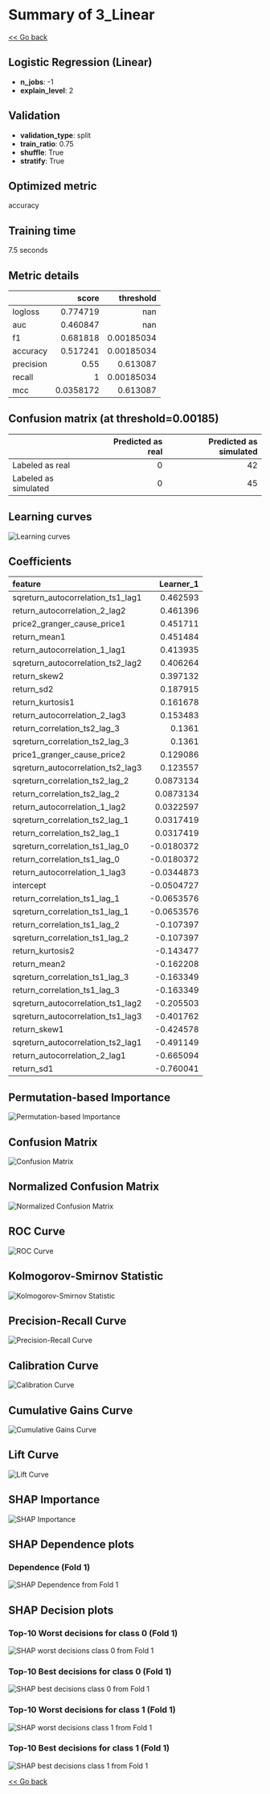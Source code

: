# Summary of 3_Linear

[<< Go back](../README.md)


## Logistic Regression (Linear)
- **n_jobs**: -1
- **explain_level**: 2

## Validation
 - **validation_type**: split
 - **train_ratio**: 0.75
 - **shuffle**: True
 - **stratify**: True

## Optimized metric
accuracy

## Training time

7.5 seconds

## Metric details
|           |     score |    threshold |
|:----------|----------:|-------------:|
| logloss   | 0.774719  | nan          |
| auc       | 0.460847  | nan          |
| f1        | 0.681818  |   0.00185034 |
| accuracy  | 0.517241  |   0.00185034 |
| precision | 0.55      |   0.613087   |
| recall    | 1         |   0.00185034 |
| mcc       | 0.0358172 |   0.613087   |


## Confusion matrix (at threshold=0.00185)
|                      |   Predicted as real |   Predicted as simulated |
|:---------------------|--------------------:|-------------------------:|
| Labeled as real      |                   0 |                       42 |
| Labeled as simulated |                   0 |                       45 |

## Learning curves
![Learning curves](learning_curves.png)

## Coefficients
| feature                           |   Learner_1 |
|:----------------------------------|------------:|
| sqreturn_autocorrelation_ts1_lag1 |   0.462593  |
| return_autocorrelation_2_lag2     |   0.461396  |
| price2_granger_cause_price1       |   0.451711  |
| return_mean1                      |   0.451484  |
| return_autocorrelation_1_lag1     |   0.413935  |
| sqreturn_autocorrelation_ts2_lag2 |   0.406264  |
| return_skew2                      |   0.397132  |
| return_sd2                        |   0.187915  |
| return_kurtosis1                  |   0.161678  |
| return_autocorrelation_2_lag3     |   0.153483  |
| return_correlation_ts2_lag_3      |   0.1361    |
| sqreturn_correlation_ts2_lag_3    |   0.1361    |
| price1_granger_cause_price2       |   0.129086  |
| sqreturn_autocorrelation_ts2_lag3 |   0.123557  |
| sqreturn_correlation_ts2_lag_2    |   0.0873134 |
| return_correlation_ts2_lag_2      |   0.0873134 |
| return_autocorrelation_1_lag2     |   0.0322597 |
| sqreturn_correlation_ts2_lag_1    |   0.0317419 |
| return_correlation_ts2_lag_1      |   0.0317419 |
| sqreturn_correlation_ts1_lag_0    |  -0.0180372 |
| return_correlation_ts1_lag_0      |  -0.0180372 |
| return_autocorrelation_1_lag3     |  -0.0344873 |
| intercept                         |  -0.0504727 |
| return_correlation_ts1_lag_1      |  -0.0653576 |
| sqreturn_correlation_ts1_lag_1    |  -0.0653576 |
| return_correlation_ts1_lag_2      |  -0.107397  |
| sqreturn_correlation_ts1_lag_2    |  -0.107397  |
| return_kurtosis2                  |  -0.143477  |
| return_mean2                      |  -0.162208  |
| sqreturn_correlation_ts1_lag_3    |  -0.163349  |
| return_correlation_ts1_lag_3      |  -0.163349  |
| sqreturn_autocorrelation_ts1_lag2 |  -0.205503  |
| sqreturn_autocorrelation_ts1_lag3 |  -0.401762  |
| return_skew1                      |  -0.424578  |
| sqreturn_autocorrelation_ts2_lag1 |  -0.491149  |
| return_autocorrelation_2_lag1     |  -0.665094  |
| return_sd1                        |  -0.760041  |


## Permutation-based Importance
![Permutation-based Importance](permutation_importance.png)
## Confusion Matrix

![Confusion Matrix](confusion_matrix.png)


## Normalized Confusion Matrix

![Normalized Confusion Matrix](confusion_matrix_normalized.png)


## ROC Curve

![ROC Curve](roc_curve.png)


## Kolmogorov-Smirnov Statistic

![Kolmogorov-Smirnov Statistic](ks_statistic.png)


## Precision-Recall Curve

![Precision-Recall Curve](precision_recall_curve.png)


## Calibration Curve

![Calibration Curve](calibration_curve_curve.png)


## Cumulative Gains Curve

![Cumulative Gains Curve](cumulative_gains_curve.png)


## Lift Curve

![Lift Curve](lift_curve.png)



## SHAP Importance
![SHAP Importance](shap_importance.png)

## SHAP Dependence plots

### Dependence (Fold 1)
![SHAP Dependence from Fold 1](learner_fold_0_shap_dependence.png)

## SHAP Decision plots

### Top-10 Worst decisions for class 0 (Fold 1)
![SHAP worst decisions class 0 from Fold 1](learner_fold_0_shap_class_0_worst_decisions.png)
### Top-10 Best decisions for class 0 (Fold 1)
![SHAP best decisions class 0 from Fold 1](learner_fold_0_shap_class_0_best_decisions.png)
### Top-10 Worst decisions for class 1 (Fold 1)
![SHAP worst decisions class 1 from Fold 1](learner_fold_0_shap_class_1_worst_decisions.png)
### Top-10 Best decisions for class 1 (Fold 1)
![SHAP best decisions class 1 from Fold 1](learner_fold_0_shap_class_1_best_decisions.png)

[<< Go back](../README.md)
